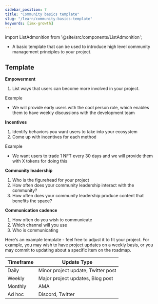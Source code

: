 ```yaml
---
sidebar_position: 7
title: "Community basics template"
slug: "/learn/community-basics-template"
keywords: [imx-growth]
---
```


import ListAdmonition from '@site/src/components/ListAdmonition';

<ListAdmonition>
    <ul>
        <li> A basic template that can be used to introduce high level community management principles to your project.</li>
    </ul>
</ListAdmonition>


## **Template**

**Empowerment**

1. List ways that users can become more involved in your project.

Example

- We will provide early users with the cool person role, which enables them to have weekly discussions with the development team

**Incentives**

1. Identify behaviors you want users to take into your ecosystem
2. Come up with incentives for each method

Example

- We want users to trade 1 NFT every 30 days and we will provide them with X tokens for doing this

**Community leadership**

1. Who is the figurehead for your project
2. How often does your community leadership interact with the community?
3. How often does your community leadership produce content that benefits the space?

**Communication cadence**

1. How often do you wish to communicate
2. Which channel will you use
3. Who is communicating

Here's an example template - feel free to adjust it to fit your project. For example, you may wish to have project updates on a weekly basis, or you may commit to updating about a specific item on the roadmap.

| **Timeframe** | **Update Type** |
| --- | --- |
| Daily | Minor project update, Twitter post |
| Weekly | Major project updates, Blog post |
| Monthly | AMA |
| Ad hoc | Discord, Twitter |